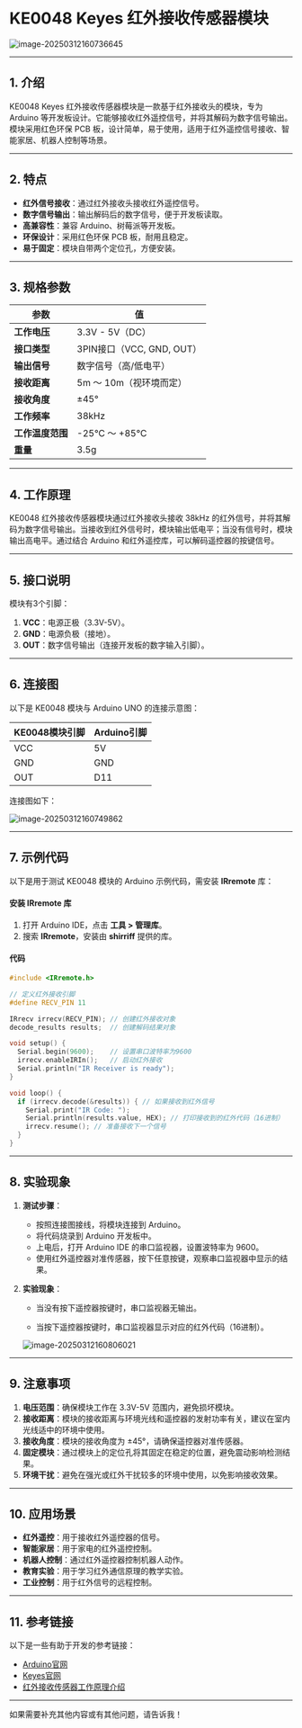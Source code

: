 # **KE0048 Keyes 红外接收传感器模块**

![image-20250312160736645](media/image-20250312160736645.png)

---

## **1. 介绍**

KE0048 Keyes 红外接收传感器模块是一款基于红外接收头的模块，专为 Arduino 等开发板设计。它能够接收红外遥控信号，并将其解码为数字信号输出。模块采用红色环保 PCB 板，设计简单，易于使用，适用于红外遥控信号接收、智能家居、机器人控制等场景。

---

## **2. 特点**

- **红外信号接收**：通过红外接收头接收红外遥控信号。
- **数字信号输出**：输出解码后的数字信号，便于开发板读取。
- **高兼容性**：兼容 Arduino、树莓派等开发板。
- **环保设计**：采用红色环保 PCB 板，耐用且稳定。
- **易于固定**：模块自带两个定位孔，方便安装。

---

## **3. 规格参数**

| 参数            | 值                     |
|-----------------|------------------------|
| **工作电压**    | 3.3V - 5V（DC）        |
| **接口类型**    | 3PIN接口（VCC, GND, OUT） |
| **输出信号**    | 数字信号（高/低电平）  |
| **接收距离**    | 5m ～ 10m（视环境而定） |
| **接收角度**    | ±45°                  |
| **工作频率**    | 38kHz                  |
| **工作温度范围**| -25℃ ～ +85℃          |
| **重量**        | 3.5g                   |

---

## **4. 工作原理**

KE0048 红外接收传感器模块通过红外接收头接收 38kHz 的红外信号，并将其解码为数字信号输出。当接收到红外信号时，模块输出低电平；当没有信号时，模块输出高电平。通过结合 Arduino 和红外遥控库，可以解码遥控器的按键信号。

---

## **5. 接口说明**

模块有3个引脚：
1. **VCC**：电源正极（3.3V-5V）。
2. **GND**：电源负极（接地）。
3. **OUT**：数字信号输出（连接开发板的数字输入引脚）。

---

## **6. 连接图**

以下是 KE0048 模块与 Arduino UNO 的连接示意图：

| KE0048模块引脚 | Arduino引脚 |
| -------------- | ----------- |
| VCC            | 5V          |
| GND            | GND         |
| OUT            | D11         |

连接图如下：

![image-20250312160749862](media/image-20250312160749862.png)

---

## **7. 示例代码**

以下是用于测试 KE0048 模块的 Arduino 示例代码，需安装 **IRremote** 库：

#### **安装 IRremote 库**
1. 打开 Arduino IDE，点击 **工具 > 管理库**。
2. 搜索 **IRremote**，安装由 **shirriff** 提供的库。

#### **代码**
```cpp
#include <IRremote.h>

// 定义红外接收引脚
#define RECV_PIN 11

IRrecv irrecv(RECV_PIN); // 创建红外接收对象
decode_results results;  // 创建解码结果对象

void setup() {
  Serial.begin(9600);    // 设置串口波特率为9600
  irrecv.enableIRIn();   // 启动红外接收
  Serial.println("IR Receiver is ready");
}

void loop() {
  if (irrecv.decode(&results)) { // 如果接收到红外信号
    Serial.print("IR Code: ");
    Serial.println(results.value, HEX); // 打印接收到的红外代码（16进制）
    irrecv.resume(); // 准备接收下一个信号
  }
}
```

---

## **8. 实验现象**

1. **测试步骤**：
   - 按照连接图接线，将模块连接到 Arduino。
   - 将代码烧录到 Arduino 开发板中。
   - 上电后，打开 Arduino IDE 的串口监视器，设置波特率为 9600。
   - 使用红外遥控器对准传感器，按下任意按键，观察串口监视器中显示的结果。

2. **实验现象**：
   - 当没有按下遥控器按键时，串口监视器无输出。
   
   - 当按下遥控器按键时，串口监视器显示对应的红外代码（16进制）。
   
   	![image-20250312160806021](media/image-20250312160806021.png)

---

## **9. 注意事项**

1. **电压范围**：确保模块工作在 3.3V-5V 范围内，避免损坏模块。
2. **接收距离**：模块的接收距离与环境光线和遥控器的发射功率有关，建议在室内光线适中的环境中使用。
3. **接收角度**：模块的接收角度为 ±45°，请确保遥控器对准传感器。
4. **固定模块**：通过模块上的定位孔将其固定在稳定的位置，避免震动影响检测结果。
5. **环境干扰**：避免在强光或红外干扰较多的环境中使用，以免影响接收效果。

---

## **10. 应用场景**

- **红外遥控**：用于接收红外遥控器的信号。
- **智能家居**：用于家电的红外遥控控制。
- **机器人控制**：通过红外遥控器控制机器人动作。
- **教育实验**：用于学习红外通信原理的教学实验。
- **工业控制**：用于红外信号的远程控制。

---

## **11. 参考链接**

以下是一些有助于开发的参考链接：
- [Arduino官网](https://www.arduino.cc/)
- [Keyes官网](http://www.keyes-robot.com/)
- [红外接收传感器工作原理介绍](https://en.wikipedia.org/wiki/Infrared_receiver)

---

如果需要补充其他内容或有其他问题，请告诉我！
